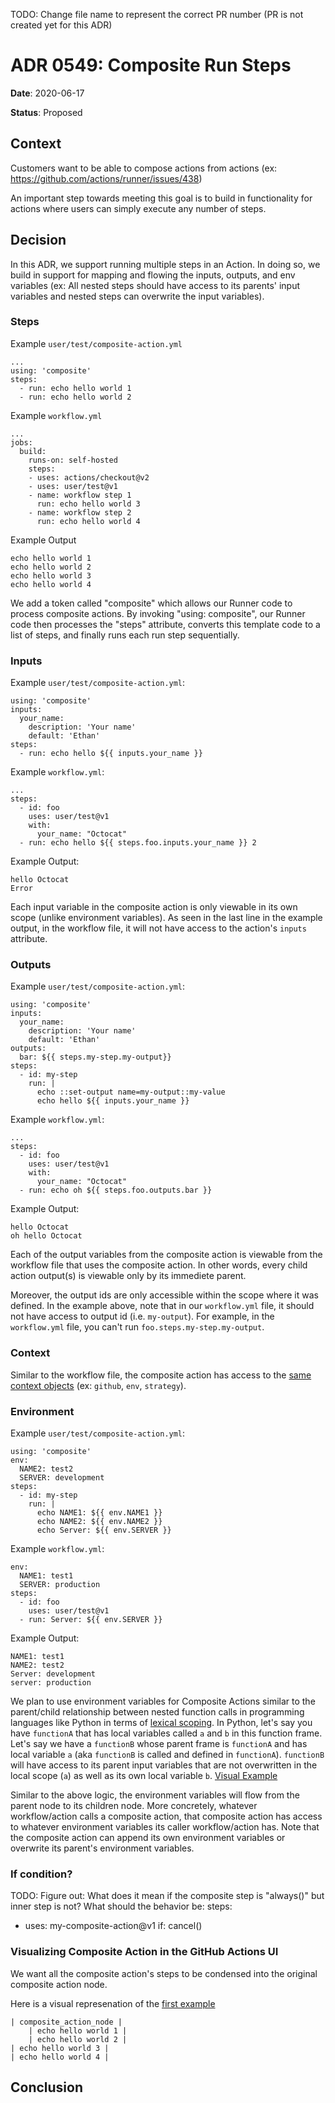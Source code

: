 TODO: Change file name to represent the correct PR number (PR is not created yet for this ADR)

# ADR 0549: Composite Run Steps

**Date**: 2020-06-17

**Status**: Proposed

## Context
Customers want to be able to compose actions from actions (ex: https://github.com/actions/runner/issues/438)

An important step towards meeting this goal is to build in functionality for actions where users can simply execute any number of steps. 

## Decision
In this ADR, we support running multiple steps in an Action. In doing so, we build in support for mapping and flowing the inputs, outputs, and env variables (ex: All nested steps should have access to its parents' input variables and nested steps can overwrite the input variables).

### Steps
Example `user/test/composite-action.yml`
```
...
using: 'composite' 
steps:
  - run: echo hello world 1
  - run: echo hello world 2
```
Example `workflow.yml`
```
...
jobs:
  build:
    runs-on: self-hosted
    steps:
    - uses: actions/checkout@v2
    - uses: user/test@v1
    - name: workflow step 1
      run: echo hello world 3
    - name: workflow step 2
      run: echo hello world 4
```
Example Output
```
echo hello world 1
echo hello world 2
echo hello world 3
echo hello world 4
```
We add a token called "composite" which allows our Runner code to process composite actions. By invoking "using: composite", our Runner code then processes the "steps" attribute, converts this template code to a list of steps, and finally runs each run step 
sequentially. 

### Inputs
Example `user/test/composite-action.yml`:
```
using: 'composite' 
inputs:
  your_name:
    description: 'Your name'
    default: 'Ethan'
steps: 
  - run: echo hello ${{ inputs.your_name }}
```

Example `workflow.yml`:
```
...
steps: 
  - id: foo
    uses: user/test@v1
    with:
      your_name: "Octocat"
  - run: echo hello ${{ steps.foo.inputs.your_name }} 2
```

Example Output:
```
hello Octocat
Error
```

Each input variable in the composite action is only viewable in its own scope (unlike environment variables). As seen in the last line in the example output, in the workflow file, it will not have access to the action's `inputs` attribute.

### Outputs
Example `user/test/composite-action.yml`:
```
using: 'composite' 
inputs:
  your_name:
    description: 'Your name'
    default: 'Ethan'
outputs:
  bar: ${{ steps.my-step.my-output}}
steps: 
  - id: my-step
    run: |
      echo ::set-output name=my-output::my-value
      echo hello ${{ inputs.your_name }} 
```

Example `workflow.yml`:
```
...
steps: 
  - id: foo
    uses: user/test@v1
    with:
      your_name: "Octocat"
  - run: echo oh ${{ steps.foo.outputs.bar }} 
```

Example Output:
```
hello Octocat
oh hello Octocat
```
Each of the output variables from the composite action is viewable from the workflow file that uses the composite action. In other words, every child action output(s) is viewable only by its immediete parent.

Moreover, the output ids are only accessible within the scope where it was defined. In the example above, note that in our `workflow.yml` file, it should not have access to output id (i.e. `my-output`). For example, in the `workflow.yml` file, you can't run `foo.steps.my-step.my-output`.

### Context
Similar to the workflow file, the composite action has access to the [same context objects](https://help.github.com/en/actions/reference/context-and-expression-syntax-for-github-actions#contexts) (ex: `github`, `env`, `strategy`). 

### Environment
Example `user/test/composite-action.yml`:
```
using: 'composite' 
env:
  NAME2: test2
  SERVER: development
steps: 
  - id: my-step
    run: |
      echo NAME1: ${{ env.NAME1 }} 
      echo NAME2: ${{ env.NAME2 }} 
      echo Server: ${{ env.SERVER }} 
```

Example `workflow.yml`:
```
env:
  NAME1: test1
  SERVER: production
steps: 
  - id: foo
    uses: user/test@v1
  - run: Server: ${{ env.SERVER }} 
```

Example Output:
```
NAME1: test1
NAME2: test2
Server: development
server: production
```

We plan to use environment variables for Composite Actions similar to the parent/child relationship between nested function calls in programming languages like Python in terms of [lexical scoping](https://inst.eecs.berkeley.edu/~cs61a/fa19/assets/slides/29-Tail_Calls_full.pdf). In Python, let's say you have `functionA` that has local variables called `a` and `b` in this function frame. Let's say we have a `functionB` whose parent frame is `functionA` and has local variable `a` (aka `functionB` is called and defined in `functionA`). `functionB` will have access to its parent input variables that are not overwritten in the local scope (`a`) as well as its own local variable `b`. [Visual Example](http://www.pythontutor.com/visualize.html#code=def%20functionA%28%29%3A%0A%20%20%20%20a%20%3D%201%0A%20%20%20%20b%20%3D%202%0A%20%20%20%20def%20functionB%28%29%3A%0A%20%20%20%20%20%20%20%20b%20%3D%203%0A%20%20%20%20%20%20%20%20print%28%22a%22,%20a%29%0A%20%20%20%20%20%20%20%20print%28%22b%22,%20b%29%0A%20%20%20%20%20%20%20%20return%20b%0A%20%20%20%20return%20functionB%28%29%0A%0A%0A%0AfunctionA%28%29&cumulative=false&curInstr=14&heapPrimitives=nevernest&mode=display&origin=opt-frontend.js&py=3&rawInputLstJSON=%5B%5D&textReferences=false) 

Similar to the above logic, the environment variables will flow from the parent node to its children node. More concretely, whatever workflow/action calls a composite action, that composite action has access to whatever environment variables its caller workflow/action has. Note that the composite action can append its own environment variables or overwrite its parent's environment variables. 


### If condition?
TODO: Figure out: What does it mean if the composite step is "always()" but inner step is not? What should the behavior be:
steps:
  - uses: my-composite-action@v1
    if: cancel()
    
### Visualizing Composite Action in the GitHub Actions UI
We want all the composite action's steps to be condensed into the original composite action node. 

Here is a visual represenation of the [first example](#Steps)
```
| composite_action_node |
    | echo hello world 1 | 
    | echo hello world 2 |
| echo hello world 3 | 
| echo hello world 4 |

```


## Conclusion
